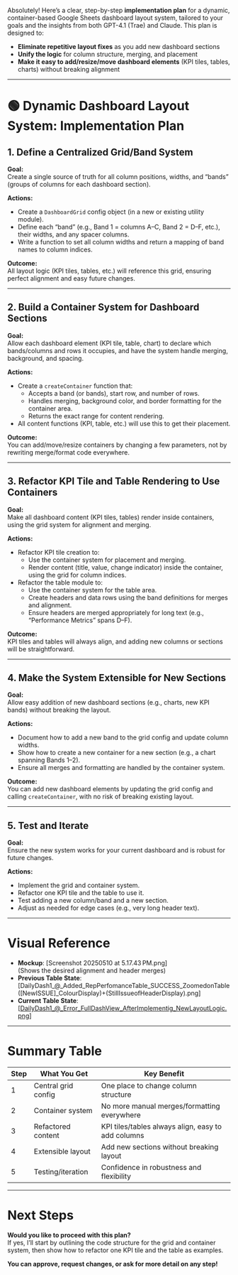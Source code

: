 Absolutely! Here’s a clear, step-by-step **implementation plan** for a dynamic, container-based Google Sheets dashboard layout system, tailored to your goals and the insights from both GPT-4.1 (Trae) and Claude. This plan is designed to:

- **Eliminate repetitive layout fixes** as you add new dashboard sections
- **Unify the logic** for column structure, merging, and placement
- **Make it easy to add/resize/move dashboard elements** (KPI tiles, tables, charts) without breaking alignment

---

# 🟢 **Dynamic Dashboard Layout System: Implementation Plan**

## **1. Define a Centralized Grid/Band System**

**Goal:**  
Create a single source of truth for all column positions, widths, and “bands” (groups of columns for each dashboard section).

**Actions:**
- Create a `DashboardGrid` config object (in a new or existing utility module).
- Define each “band” (e.g., Band 1 = columns A–C, Band 2 = D–F, etc.), their widths, and any spacer columns.
- Write a function to set all column widths and return a mapping of band names to column indices.

**Outcome:**  
All layout logic (KPI tiles, tables, etc.) will reference this grid, ensuring perfect alignment and easy future changes.

---

## **2. Build a Container System for Dashboard Sections**

**Goal:**  
Allow each dashboard element (KPI tile, table, chart) to declare which bands/columns and rows it occupies, and have the system handle merging, background, and spacing.

**Actions:**
- Create a `createContainer` function that:
  - Accepts a band (or bands), start row, and number of rows.
  - Handles merging, background color, and border formatting for the container area.
  - Returns the exact range for content rendering.
- All content functions (KPI, table, etc.) will use this to get their placement.

**Outcome:**  
You can add/move/resize containers by changing a few parameters, not by rewriting merge/format code everywhere.

---

## **3. Refactor KPI Tile and Table Rendering to Use Containers**

**Goal:**  
Make all dashboard content (KPI tiles, tables) render inside containers, using the grid system for alignment and merging.

**Actions:**
- Refactor KPI tile creation to:
  - Use the container system for placement and merging.
  - Render content (title, value, change indicator) inside the container, using the grid for column indices.
- Refactor the table module to:
  - Use the container system for the table area.
  - Create headers and data rows using the band definitions for merges and alignment.
  - Ensure headers are merged appropriately for long text (e.g., “Performance Metrics” spans D–F).

**Outcome:**  
KPI tiles and tables will always align, and adding new columns or sections will be straightforward.

---

## **4. Make the System Extensible for New Sections**

**Goal:**  
Allow easy addition of new dashboard sections (e.g., charts, new KPI bands) without breaking the layout.

**Actions:**
- Document how to add a new band to the grid config and update column widths.
- Show how to create a new container for a new section (e.g., a chart spanning Bands 1–2).
- Ensure all merges and formatting are handled by the container system.

**Outcome:**  
You can add new dashboard elements by updating the grid config and calling `createContainer`, with no risk of breaking existing layout.

---

## **5. Test and Iterate**

**Goal:**  
Ensure the new system works for your current dashboard and is robust for future changes.

**Actions:**
- Implement the grid and container system.
- Refactor one KPI tile and the table to use it.
- Test adding a new column/band and a new section.
- Adjust as needed for edge cases (e.g., very long header text).

---

# **Visual Reference**

- **Mockup**: [Screenshot 20250510 at 5.17.43 PM.png]  
  (Shows the desired alignment and header merges)
- **Previous Table State**: [DailyDash1_@_Added_RepPerfomanceTable_SUCCESS_ZoomedonTable([NewISSUE]_ColourDisplay)+(StillIssueofHeaderDisplay).png]
- **Current Table State**: [DailyDash1_@_Error_FullDashView_AfterImplementig_NewLayoutLogic.png]

---

# **Summary Table**

| Step | What You Get | Key Benefit |
|------|--------------|-------------|
| 1    | Central grid config | One place to change column structure |
| 2    | Container system   | No more manual merges/formatting everywhere |
| 3    | Refactored content | KPI tiles/tables always align, easy to add columns |
| 4    | Extensible layout  | Add new sections without breaking layout |
| 5    | Testing/iteration  | Confidence in robustness and flexibility |

---

# **Next Steps**

**Would you like to proceed with this plan?**  
If yes, I’ll start by outlining the code structure for the grid and container system, then show how to refactor one KPI tile and the table as examples.

**You can approve, request changes, or ask for more detail on any step!**

